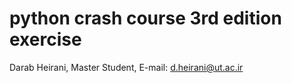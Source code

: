 # python crash course 3rd edition exercise
 Darab Heirani, Master Student, 
 E-mail: d.heirani@ut.ac.ir
